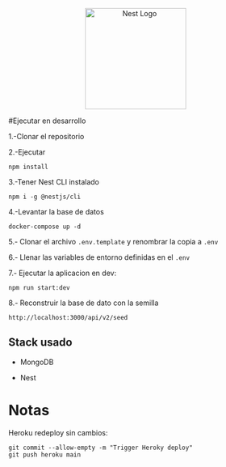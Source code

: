 <p align="center">
  <a href="http://nestjs.com/" target="blank"><img src="https://nestjs.com/img/logo-small.svg" width="200" alt="Nest Logo" /></a>
</p>

#Ejecutar en desarrollo

1.-Clonar el repositorio

2.-Ejecutar
```
npm install
```

3.-Tener Nest CLI instalado

```
npm i -g @nestjs/cli
```

4.-Levantar la base de datos

```
docker-compose up -d
```

5.- Clonar el archivo ```.env.template``` y renombrar la copia a ```.env```

6.- Llenar las variables de entorno definidas en el ```.env```

7.- Ejecutar la aplicacion en dev:
```
npm run start:dev
```

8.- Reconstruir la base de dato con la semilla

```
http://localhost:3000/api/v2/seed
```

## Stack usado
* MongoDB

* Nest

# Notas
Heroku redeploy sin cambios:
```
git commit --allow-empty -m "Trigger Heroky deploy"
git push heroku main
```
